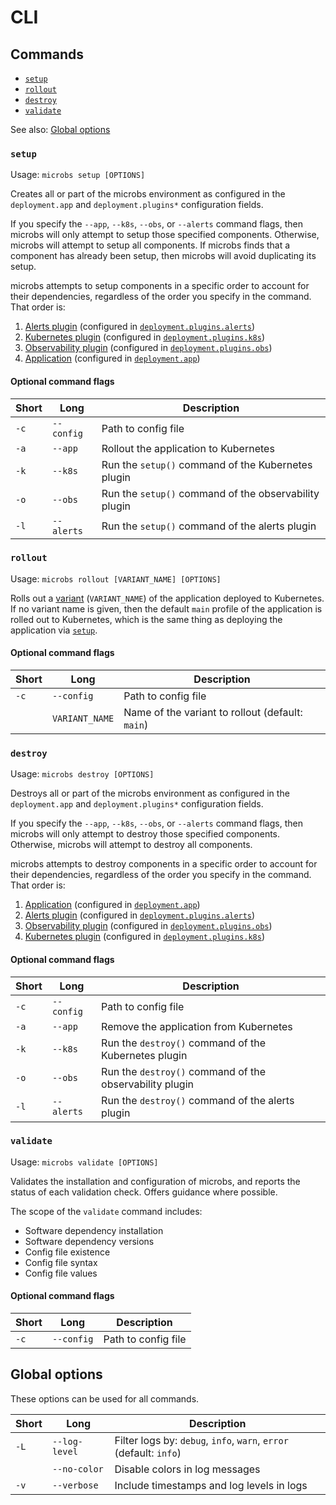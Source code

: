 # [](cli)CLI

## Commands

* [`setup`](#setup)
* [`rollout`](#rollout)
* [`destroy`](#destroy)
* [`validate`](#validate)

See also: [Global options](#global-options)


### [](setup)`setup`

Usage: `microbs setup [OPTIONS]`

Creates all or part of the microbs environment as configured in the
`deployment.app` and `deployment.plugins*` configuration fields.

If you specify the `--app`, `--k8s`, `--obs`, or `--alerts` command flags, then
microbs will only attempt to setup those specified components. Otherwise,
microbs will attempt to setup all components. If microbs finds that a component
has already been setup, then microbs will avoid duplicating its setup.

microbs attempts to setup components in a specific order to account for their
dependencies, regardless of the order you specify in the command. That order is:

1. [Alerts plugin](/docs/plugins/alerts) (configured in [`deployment.plugins.alerts`](/docs/usage/configuration#deployment.plugins.alerts))
2. [Kubernetes plugin](/docs/plugins/kubernetes) (configured in [`deployment.plugins.k8s`](/docs/usage/configuration#deployment.plugins.k8s))
3. [Observability plugin](/docs/plugins/observability) (configured in [`deployment.plugins.obs`](/docs/usage/configuration#deployment.plugins.obs))
4. [Application](/docs/apps) (configured in [`deployment.app`](/docs/usage/configuration#deployment.app))

#### Optional command flags

|Short|Long|Description|
|-----|----|-----------|
|`-c`|`--config`|Path to config file|
|`-a`|`--app`|Rollout the application to Kubernetes|
|`-k`|`--k8s`|Run the `setup()` command of the Kubernetes plugin|
|`-o`|`--obs`|Run the `setup()` command of the observability plugin|
|`-l`|`--alerts`|Run the `setup()` command of the alerts plugin|


### [](rollout)`rollout`

Usage: `microbs rollout [VARIANT_NAME] [OPTIONS]`

Rolls out a [variant](/docs/overview/concepts/#variants) (`VARIANT_NAME`) of the
application deployed to Kubernetes. If no variant name is given, then the
default `main` profile of the application is rolled out to Kubernetes, which is
the same thing as deploying the application via [`setup`](#setup).

#### Optional command flags

|Short|Long|Description|
|-----|----|-----------|
|`-c`|`--config`|Path to config file|
||`VARIANT_NAME`|Name of the variant to rollout (default: `main`)|


### [](destroy)`destroy`

Usage: `microbs destroy [OPTIONS]`

Destroys all or part of the microbs environment as configured in the
`deployment.app` and `deployment.plugins*` configuration fields.

If you specify the `--app`, `--k8s`, `--obs`, or `--alerts` command flags, then
microbs will only attempt to destroy those specified components. Otherwise,
microbs will attempt to destroy all components.

microbs attempts to destroy components in a specific order to account for their
dependencies, regardless of the order you specify in the command. That order is:

1. [Application](/docs/apps) (configured in [`deployment.app`](/docs/usage/configuration#deployment.app))
2. [Alerts plugin](/docs/plugins/alerts) (configured in [`deployment.plugins.alerts`](/docs/usage/configuration#deployment.plugins.alerts))
3. [Observability plugin](/docs/plugins/observability) (configured in [`deployment.plugins.obs`](/docs/usage/configuration#deployment.plugins.obs))
4. [Kubernetes plugin](/docs/plugins/kubernetes) (configured in [`deployment.plugins.k8s`](/docs/usage/configuration#deployment.plugins.k8s))

#### Optional command flags

|Short|Long|Description|
|-----|----|-----------|
|`-c`|`--config`|Path to config file|
|`-a`|`--app`|Remove the application from Kubernetes|
|`-k`|`--k8s`|Run the `destroy()` command of the Kubernetes plugin|
|`-o`|`--obs`|Run the `destroy()` command of the observability plugin|
|`-l`|`--alerts`|Run the `destroy()` command of the alerts plugin|


### [](validate)`validate`

Usage: `microbs validate [OPTIONS]`

Validates the installation and configuration of microbs, and reports the status
of each validation check. Offers guidance where possible.

The scope of the `validate` command includes:

* Software dependency installation
* Software dependency versions
* Config file existence
* Config file syntax
* Config file values

#### Optional command flags

|Short|Long|Description|
|-----|----|-----------|
|`-c`|`--config`|Path to config file|


## [](global-options)Global options

These options can be used for all commands.

|Short|Long|Description|
|-----|----|-----------|
|`-L`|`--log-level`|Filter logs by: `debug`, `info`, `warn`, `error` (default: `info`)|
||`--no-color`|Disable colors in log messages|
|`-v`|`--verbose`|Include timestamps and log levels in logs|

